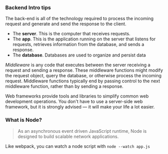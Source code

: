 ### Backend Intro tips
The back-end is all of the technology required to process the incoming request and generate and send the response to the client.
- The **server**. This is the computer that receives requests.
- The **app**. This is the application running on the server that listens for requests, retrieves information from the database, and sends a response.
- The **database**. Databases are used to organize and persist data

*Middleware* is any code that executes between the server receiving a request and sending a response. These middleware functions might modify the request object, 
query the database, or otherwise process the incoming request. Middleware functions typically end by passing control to the next middleware function, rather 
than by sending a response. <br>

Web frameworks provide tools and libraries to simplify common web development operations. You don't have to use a server-side web framework, but it is strongly 
advised — it will make your life a lot easier.

### What is Node?
> As an asynchronous event driven JavaScript runtime, Node is designed to build scalable network applications.

Like webpack, you can watch a node script with `node --watch app.js`